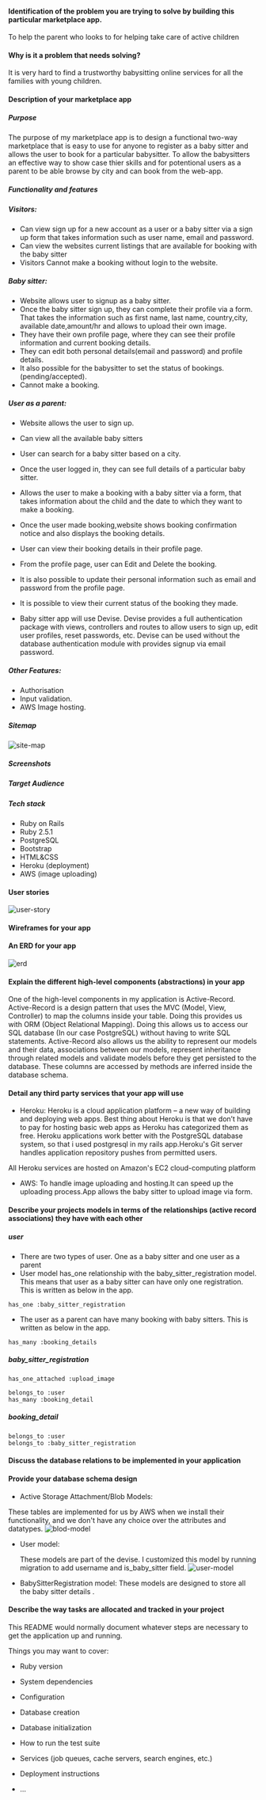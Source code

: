 

#### Identification of the problem you are trying to solve by building this particular marketplace app.

 To help the parent who looks to for helping take care of active children

#### Why is it a problem that needs solving?

It is very hard to find a trustworthy babysitting online services for all the families with young children. 

#### Description of your marketplace app 
##### Purpose
The purpose of my marketplace app is to design a functional two-way marketplace that is easy to use for anyone to register as a baby sitter and allows the user to book for a particular babysitter. To allow the babysitters an effective way to show case thier skills and for potentional users as a parent to be able browse by city and can book from the web-app.
##### Functionality and features

##### Visitors:

* Can view sign up for a new account as a user or a baby sitter via a sign up form that takes information such as user name, email and password.
* Can view the websites current listings that are available for booking with the baby sitter 
* Visitors Cannot make a booking without login to the website.
  
##### Baby sitter:

* Website allows user to signup as a baby sitter.
* Once the baby sitter sign up, they can complete their profile via a form. That takes the information such as first name, last name, country,city, available date,amount/hr and allows to upload their own image.
* They have their own profile page, where they can see their profile information and current booking details. 
* They can edit both personal details(email and password) and profile details.
* It also possible for the babysitter to set the status of bookings.(pending/accepted).
* Cannot make a booking.

##### User as a parent:

* Website allows the user to sign up.
* Can view all the available baby sitters
* User can search for a baby sitter based on a city.
* Once the user logged in, they can see full details of a particular baby sitter.
* Allows the user to make a booking with a baby sitter via a form, that takes information about the child and the date to which they want to make a booking.
* Once the user made booking,website shows booking confirmation notice and also displays the booking details.
* User can view their booking details in their profile page.
* From the profile page, user can Edit and Delete the booking.
* It is also possible to update their personal information such as email and password from the profile page.
* It is possible to view their current status of the booking they made.
  
* Baby sitter app will use Devise. Devise provides a full authentication package with views, controllers and routes to allow users to sign up, edit user profiles, reset passwords, etc. Devise can be used without the database authentication module with provides signup via email password.
##### Other Features:
* Authorisation
* Input validation.
* AWS Image hosting.

##### Sitemap
![site-map](/docs/site-map.png)
##### Screenshots
##### Target Audience
##### Tech stack 
* Ruby on Rails
* Ruby 2.5.1
* PostgreSQL
* Bootstrap
* HTML&CSS
* Heroku (deployment)
* AWS (image uploading)
#### User stories 
![user-story](/docs/user_stories.png)
#### Wireframes for your app

#### An ERD for your app
![erd](/docs/erd.png)

#### Explain the different high-level components (abstractions) in your app
One of the high-level components in my application is Active-Record. Active-Record is a design pattern that uses the MVC (Model, View, Controller) to map the columns inside your table. Doing this provides us with ORM (Object Relational Mapping). Doing this allows us to access our SQL database (In our case PostgreSQL) without having to write SQL statements. Active-Record also allows us the ability to represent our models and their data, associations between our models, represent inheritance through related models and validate models before they get persisted to the database. These columns are accessed by methods are inferred inside the database schema.

#### Detail any third party services that your app will use

* Heroku: Heroku is a cloud application platform – a new way of building and deploying web apps. Best thing about Heroku is that we don’t have to pay for hosting basic web apps as Heroku has categorized them as free. Heroku applications work better with the PostgreSQL database system, so that i used postgresql in my rails app.Heroku's Git server handles application repository pushes from permitted users. 
  
All Heroku services are hosted on Amazon's EC2 cloud-computing platform

* AWS: To handle image uploading and hosting.It can speed up the uploading process.App allows the baby sitter to upload image via form.
  

#### Describe your projects models in terms of the relationships (active record associations) they have with each other

##### user
* There are two types of user. One as a baby sitter and one user as a parent
* User model has_one relationship with the baby_sitter_registration model. This means that user as a baby sitter can have only one registration. This is written as below in the app.
  
```
has_one :baby_sitter_registration
```
* The user as a parent can have many booking with baby sitters. This is written as below in the app. 

```
has_many :booking_details
```

##### baby_sitter_registration
```
has_one_attached :upload_image

belongs_to :user
has_many :booking_detail
```


##### booking_detail
```
belongs_to :user
belongs_to :baby_sitter_registration
```

#### Discuss the database relations to be implemented in your application


#### Provide your database schema design

* Active Storage Attachment/Blob Models:

These tables are implemented for us by AWS when we install their functionality, and we don't have any choice over the attributes and datatypes.
![blod-model](/docs/schema1.png)

* User model:
  
  These models are part of the devise. I customized this model by running migration to add username and is_baby_sitter field.
  ![user-model](/docs/schema3.png)

* BabySitterRegistration model:
  These models are designed to store all the baby sitter details .

#### Describe the way tasks are allocated and tracked in your project















This README would normally document whatever steps are necessary to get the
application up and running.

Things you may want to cover:

* Ruby version

* System dependencies

* Configuration

* Database creation

* Database initialization

* How to run the test suite

* Services (job queues, cache servers, search engines, etc.)

* Deployment instructions

* ...
